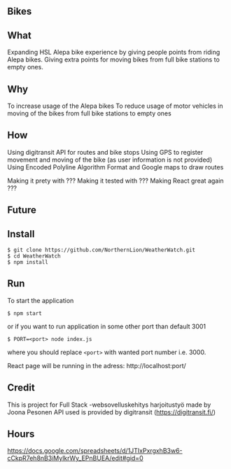 ## Bikes


## What

Expanding HSL Alepa bike experience by giving people points from riding Alepa bikes.
Giving extra points for moving bikes from full bike stations to empty ones.


## Why

To increase usage of the Alepa bikes
To reduce usage of motor vehicles in moving of the bikes from full bike stations to empty ones

## How

Using digitransit API for routes and bike stops
Using GPS to register movement and moving of the bike (as user information is not provided)
Using Encoded Polyline Algorithm Format and Google maps to draw routes

Making it prety with ???
Making it tested with ???
Making React great again ???

## Future

## Install

```
$ git clone https://github.com/NorthernLion/WeatherWatch.git
$ cd WeatherWatch
$ npm install
```

## Run

To start the application

```
$ npm start
```

or if you want to run application in some other port than default 3001

```
$ PORT=<port> node index.js
```

where you should replace `<port>` with wanted port number i.e. 3000.

React page will be running in the adress: http://localhost:port/



## Credit

This is project for Full Stack -websovelluskehitys harjoitustyö made by Joona Pesonen
API used is provided by digitransit (https://digitransit.fi/)


## Hours

https://docs.google.com/spreadsheets/d/1JTIxPxrgxhB3w6-cCkpR7eh8nB3iMylkrWy_EPnBUEA/edit#gid=0
